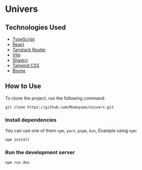 # Univers

## Technologies Used

- [TypeScript](https://www.typescriptlang.org)
- [React](https://reactjs.org)
- [Tanstack Router](https://tanstack.com/router)
- [Vite](https://vitejs.dev/guide/)
- [Shadcn](https://ui.shadcn.com)
- [Tailwind CSS](https://tailwindcss.com)
- [Biome](https://biomejs.dev)

## How to Use

To clone the project, run the following command:

```bash
git clone https://github.com/Momoyaan/univers.git
```

### Install dependencies

You can use one of them `npm`, `yarn`, `pnpm`, `bun`, Example using `npm`:

```bash
npm install
```

### Run the development server

```bash
npm run dev
```
